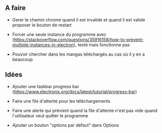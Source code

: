 ## A faire
- Gerer le chemin chrome quand il est invalide et quand il est valide proposer le bouton de restart

- Forcer une seule instance du programme avec (https://stackoverflow.com/questions/35916158/how-to-prevent-multiple-instances-in-electron), testé mais fonctionne pas

- Pouvoir chercher dans les mangas téléchargés au cas où il y en a beaucoup

## Idées

- Ajouter une taskbar progress bar (https://www.electronjs.org/docs/latest/tutorial/progress-bar)

- Faire une file d'attente pour les téléchargements

- Faire une alerte qui prévient quand la file d'attente n'est pas vide quand l'utilisateur veut quitter le programme

- Ajouter un bouton "options par défaut" dans Options
